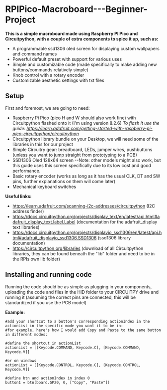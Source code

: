 # RPIPico-Macroboard---Beginner-Project
**This is a simple macroboard made using Raspberry PI Pico and Circuitpython, with a couple of extra components to spice it up, such as:**
- A programmable ssd1306 oled screen for displaying custom wallpapers and command names
- Powerful default preset with support for various uses
- Simple and customizable code (made specifically to make adding new buttons/commands relatively simple)
- Knob control with a rotary encoder
- Customizable aesthetic settings with txt files

## Setup
First and foremost, we are going to need:
- Raspberry Pi Pico (pico H and W should also work fine) with Circuitpython flashed onto it (I'm using version 8.2.6)
      *To flash it use the guide: https://learn.adafruit.com/getting-started-with-raspberry-pi-pico-circuitpython/circuitpython*
- Circuitpython library bundle on your Desktop, we will need some of the libraries in this for our project
- Simple Circuitry gear: breadboard, LEDs, jumper wires, pushbuttons (unless you want to jump straight from prototyping to a PCB)
- SSD1306 Oled 128x64 screen --Note: other models might also work, but this guide uses this screen specifically due to its low cost and good performance.
- Basic rotary encoder (works as long as it has the usual CLK, DT and SW pins, further explanations on them will come later)
- Mechanical keyboard switches

**Useful links:**
- https://learn.adafruit.com/scanning-i2c-addresses/circuitpython (I2C address finder)
- https://docs.circuitpython.org/projects/display_text/en/latest/api.html#adafruit_display_text.label.Label (documentation for the adafruit_display text libraries)
- https://docs.circuitpython.org/projects/displayio_ssd1306/en/latest/api.html#adafruit_displayio_ssd1306.SSD1306 (ssd1306 library documentation)
- https://circuitpython.org/libraries (download of all Circuitpython libraries, they can be found beneath the "lib" folder and need to be in the RPIs own lib folder)

## Installing and running code
Running the code should be as simple as plugging in your components, uploading the code and files in the HID folder to your CIRCUITPY drive and running it (assuming the correct pins are connected, this will be standardized if you use the PCB model)

**Example:**
``` python3
#add your shortcut to a button's corresponding actionIndex in the actionList in the specific mode you want it to be in:
#for example, here's how I would add Copy and Paste to the same button in different modes:

#define the shortcut in actionList
actionList = [[Keycode.COMMAND, Keycode.C], [Keycode.COMMAND, Keycode.V]]

#or on windows
actionList = [[Keycode.CONTROL, Keycode.C], [Keycode.CONTROL, Keycode.V]]

#define btn and actionIndex in index 0
button1 = btn(board.GP20, 0, ["Copy", "Paste"])
```

